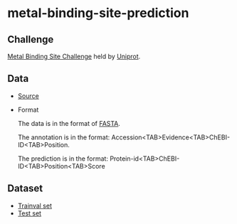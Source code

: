 # metal-binding-site-prediction   

## Challenge
[Metal Binding Site Challenge](https://drive.google.com/drive/folders/1wQWuywtJPw70nzqjhN5r11F1Fk5DYawK) held by [Uniprot](https://www.uniprot.org/).

## Data
- [Source](https://ftp.ebi.ac.uk/pub/contrib/UniProt/prediction_challenges/1_metal_binding/)
- Format 
  
    The data is in the format of [FASTA](https://en.wikipedia.org/wiki/FASTA_format). 

    The annotation is in the format: Accession\<TAB\>Evidence\<TAB\>ChEBI-ID\<TAB\>Position. 

    The prediction is in the format: Protein-id\<TAB\>ChEBI-ID\<TAB\>Position\<TAB\>Score


## Dataset
 - [Trainval set](https://drive.google.com/file/d/1HdLHwwWDRCcNy5am-uFyDaItS-uGtLPd/view?usp=share_link)
 - [Test set](https://drive.google.com/file/d/1-0VXSXuu4oyAfAGEv7dHpA6jHD4n3iMn/view?usp=share_link)
